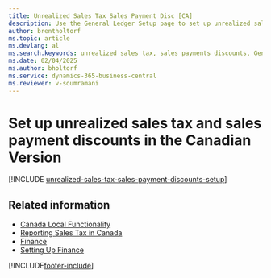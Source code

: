 ```yaml
---
title: Unrealized Sales Tax Sales Payment Disc [CA]
description: Use the General Ledger Setup page to set up unrealized sales tax and sales payment discounts in the Canadian version.
author: brentholtorf
ms.topic: article
ms.devlang: al
ms.search.keywords: unrealized sales tax, sales payments discounts, General Ledger Setup
ms.date: 02/04/2025
ms.author: bholtorf
ms.service: dynamics-365-business-central
ms.reviewer: v-soumramani
---
```


# Set up unrealized sales tax and sales payment discounts in the Canadian Version

[!INCLUDE [unrealized-sales-tax-sales-payment-discounts-setup](../includes/CAMXUS/unrealized-sales-tax-sales-payment-discounts-setup.md)]

## Related information

- [Canada Local Functionality](canada-local-functionality.md)  
- [Reporting Sales Tax in Canada](ca-sales-tax.md)  
- [Finance](../../finance.md)  
- [Setting Up Finance](../../finance.md)  

[!INCLUDE[footer-include](../../includes/footer-banner.md)]
